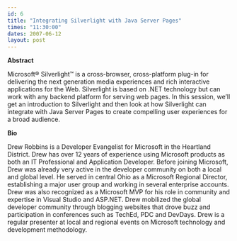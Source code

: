 ```yaml
---
id: 6
title: "Integrating Silverlight with Java Server Pages"
times: "11:30:00"
dates: 2007-06-12
layout: post
---
```

 **Abstract**

Microsoft® Silverlight™ is a cross-browser, cross-platform plug-in for delivering the next generation media experiences and rich interactive applications for the Web. Silverlight is based on .NET technology but can work with any backend platform for serving web pages. In this session, we’ll get an introduction to Silverlight and then look at how Silverlight can integrate with Java Server Pages to create compelling user experiences for a broad audience.&nbsp;

**Bio** &nbsp;

Drew Robbins is a Developer Evangelist for Microsoft in the Heartland District. Drew has over 12 years of experience using Microsoft products as both an IT Professional and Application Developer. Before joining Microsoft, Drew was already very active in the developer community on both a local and global level. He served in central Ohio as a Microsoft Regional Director, establishing a major user group and working in several enterprise accounts. Drew was also recognized as a Microsoft MVP for his role in community and expertise in Visual Studio and ASP.NET. Drew mobilized the global developer community through blogging websites that drove buzz and participation in conferences such as TechEd, PDC and DevDays. Drew is a regular presenter at local and regional events on Microsoft technology and development methodology.

